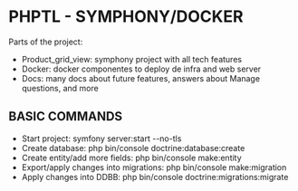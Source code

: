 # PHPTL - SYMPHONY/DOCKER #

Parts of the project:
- Product_grid_view: symphony project with all tech features
- Docker: docker componentes to deploy de infra and web server
- Docs: many docs about future features, answers about Manage questions, and more


## BASIC COMMANDS ##

- Start project: symfony server:start --no-tls
- Create database: php bin/console doctrine:database:create
- Create entity/add more fields: php bin/console make:entity
- Export/apply changes into migrations: php bin/console make:migration
- Apply changes into DDBB: php bin/console doctrine:migrations:migrate
